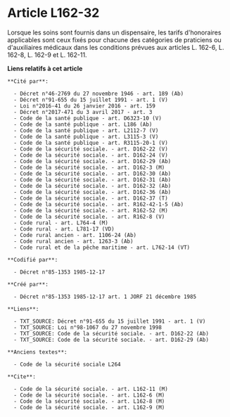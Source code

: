 # Article L162-32

Lorsque les soins sont fournis dans un dispensaire, les tarifs d'honoraires applicables sont ceux fixés pour chacune des
catégories de praticiens ou d'auxiliaires médicaux dans les conditions prévues aux articles L. 162-6, L. 162-8, L. 162-9 et
L. 162-11.

**Liens relatifs à cet article**

	**Cité par**:

	  - Décret n°46-2769 du 27 novembre 1946 - art. 189 (Ab)
	  - Décret n°91-655 du 15 juillet 1991 - art. 1 (V)
	  - Loi n°2016-41 du 26 janvier 2016 - art. 159
	  - Décret n°2017-471 du 3 avril 2017 - art. 3
	  - Code de la santé publique - art. D6323-10 (V)
	  - Code de la santé publique - art. L186 (Ab)
	  - Code de la santé publique - art. L2112-7 (V)
	  - Code de la santé publique - art. L3115-3 (V)
	  - Code de la santé publique - art. R3115-20-1 (V)
	  - Code de la sécurité sociale. - art. D162-22 (V)
	  - Code de la sécurité sociale. - art. D162-24 (V)
	  - Code de la sécurité sociale. - art. D162-29 (Ab)
	  - Code de la sécurité sociale. - art. D162-3 (M)
	  - Code de la sécurité sociale. - art. D162-30 (Ab)
	  - Code de la sécurité sociale. - art. D162-31 (Ab)
	  - Code de la sécurité sociale. - art. D162-32 (Ab)
	  - Code de la sécurité sociale. - art. D162-36 (Ab)
	  - Code de la sécurité sociale. - art. D162-37 (T)
	  - Code de la sécurité sociale. - art. R162-42-1-5 (Ab)
	  - Code de la sécurité sociale. - art. R162-52 (M)
	  - Code de la sécurité sociale. - art. R162-8 (V)
	  - Code rural - art. L764-4 (M)
	  - Code rural - art. L781-17 (VD)
	  - Code rural ancien - art. 1106-24 (Ab)
	  - Code rural ancien - art. 1263-3 (Ab)
	  - Code rural et de la pêche maritime - art. L762-14 (VT)

	**Codifié par**:

	  - Décret n°85-1353 1985-12-17

	**Créé par**:

	  - Décret n°85-1353 1985-12-17 art. 1 JORF 21 décembre 1985

	**Liens**:

	  - TXT_SOURCE: Décret n°91-655 du 15 juillet 1991 - art. 1 (V)
	  - TXT_SOURCE: Loi n°98-1067 du 27 novembre 1998
	  - TXT_SOURCE: Code de la sécurité sociale. - art. D162-22 (Ab)
	  - TXT_SOURCE: Code de la sécurité sociale. - art. D162-29 (Ab)

	**Anciens textes**:

	  - Code de la sécurité sociale L264

	**Cite**:

	  - Code de la sécurité sociale. - art. L162-11 (M)
	  - Code de la sécurité sociale. - art. L162-6 (M)
	  - Code de la sécurité sociale. - art. L162-8 (M)
	  - Code de la sécurité sociale. - art. L162-9 (M)
